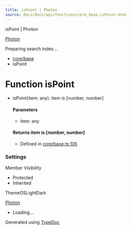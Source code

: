 ```yaml
---
title: isPoint | Photon
source: docs/docs/api/functions/core_base.isPoint.html
---
```


isPoint | Photon

[Photon](../index.md)




Preparing search index...

* [core/base](../modules/core_base.md)
* isPoint

# Function isPoint

* isPoint(item: any): item is [number, number]

  #### Parameters

  + item: any

  #### Returns item is [number, number]

  + Defined in [core/base.ts:105](https://github.com/mwhite454/photon/blob/main/packages/photon/src/core/base.ts#L105)

### Settings

Member Visibility

* Protected
* Inherited

ThemeOSLightDark

[Photon](../index.md)

* Loading...

Generated using [TypeDoc](https://typedoc.org/)
